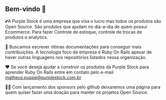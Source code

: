 ## Bem-vindo 👋


💕A Purple Stock é uma empresa que visa o lucro mas todos os produtos são Open Source. São produtos que ajudam no dia-a-dia de quem possui Ecommerce. 
Para fazer Controle de estoque, controle de trocas de produtos e analytics.

🌈 Buscamos escrever ótimas documentações para conseguir mais contribuições. A tecnologia foco da empresa é Ruby On Rails apesar de haver outras linguagens nos repositórios listados nessa organização.

❤️ Se você deseja ajudar a construir os produtos da Purple Stock para aprender Ruby On Rails entre em contato pelo e-mail matheus.puppe@purplestock.com.br

👍🏻 Com lançamento dos sponsors pelo github deixaremos uma página para quem quiser fazer uma doação para manter os projetos Open Source.
